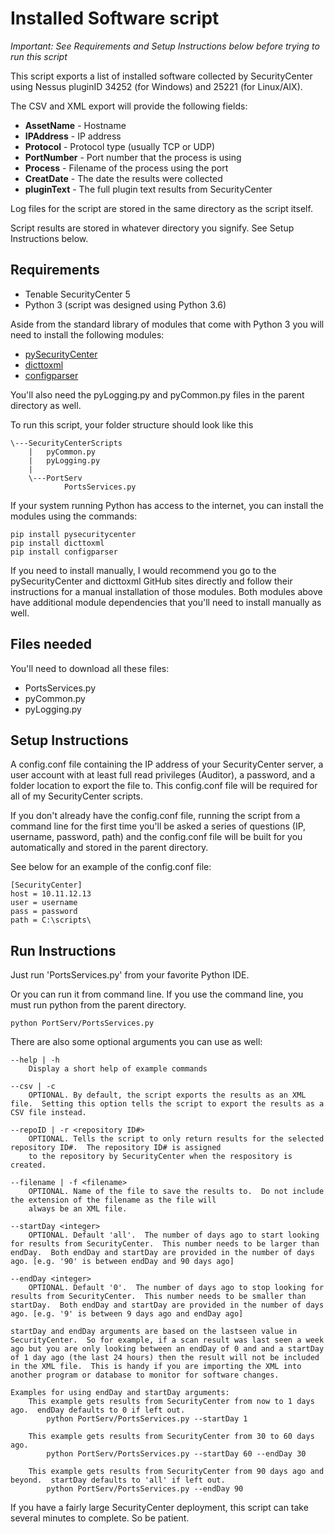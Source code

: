 # Installed Software script
*Important: See Requirements and Setup Instructions below before trying to run this script*

This script exports a list of installed software collected by SecurityCenter using Nessus pluginID 34252 (for Windows) and 25221 (for Linux/AIX).

The CSV and XML export will provide the following fields:
- **AssetName** - Hostname
- **IPAddress** - IP address
- **Protocol** - Protocol type (usually TCP or UDP)
- **PortNumber** - Port number that the process is using
- **Process** - Filename of the process using the port
- **CreatDate** - The date the results were collected
- **pluginText** - The full plugin text results from SecurityCenter

Log files for the script are stored in the same directory as the script itself.

Script results are stored in whatever directory you signify.  See Setup Instructions below.

## Requirements
- Tenable SecurityCenter 5
- Python 3 (script was designed using Python 3.6)

Aside from the standard library of modules that come with Python 3 you will need to install the following modules:
- [pySecurityCenter](https://github.com/SteveMcGrath/pySecurityCenter)
- [dicttoxml](https://github.com/quandyfactory/dicttoxml)
- [configparser](https://pypi.org/project/configparser)

You'll also need the pyLogging.py and pyCommon.py files in the parent directory as well.

To run this script, your folder structure should look like this

    \---SecurityCenterScripts
        |   pyCommon.py
        |   pyLogging.py
        |
        \---PortServ
                PortsServices.py

If your system running Python has access to the internet, you can install the modules using the commands:
```
pip install pysecuritycenter
pip install dicttoxml
pip install configparser
```

If you need to install manually, I would recommend you go to the pySecurityCenter and dicttoxml GitHub sites directly and follow their instructions for a manual installation of those modules.  Both modules above have additional module dependencies that you'll need to install manually as well.

## Files needed
You'll need to download all these files:
- PortsServices.py
- pyCommon.py
- pyLogging.py

## Setup Instructions
A config.conf file containing the IP address of your SecurityCenter server, a user account with at least full read privileges (Auditor), a password, and a folder location to export the file to.  This config.conf file will be required for all of my SecurityCenter scripts.

If you don't already have the config.conf file, running the script from a command line for the first time you'll be asked a series of questions (IP, username, password, path) and the config.conf file will be built for you automatically and stored in the parent directory.

See below for an example of the config.conf file:

    [SecurityCenter]
    host = 10.11.12.13
    user = username
    pass = password
    path = C:\scripts\

## Run Instructions
Just run 'PortsServices.py' from your favorite Python IDE.

Or you can run it from command line.  If you use the command line, you must run python from the parent directory.

    python PortServ/PortsServices.py

There are also some optional arguments you can use as well:

    --help | -h
        Display a short help of example commands

    --csv | -c
        OPTIONAL. By default, the script exports the results as an XML file.  Setting this option tells the script to export the results as a CSV file instead.

    --repoID | -r <repository ID#>
        OPTIONAL. Tells the script to only return results for the selected repository ID#.  The repository ID# is assigned
        to the repository by SecurityCenter when the respository is created.

    --filename | -f <filename>
        OPTIONAL. Name of the file to save the results to.  Do not include the extension of the filename as the file will
        always be an XML file.

    --startDay <integer>
        OPTIONAL. Default 'all'.  The number of days ago to start looking for results from SecurityCenter.  This number needs to be larger than endDay.  Both endDay and startDay are provided in the number of days ago. [e.g. '90' is between endDay and 90 days ago]

    --endDay <integer>
        OPTIONAL. Default '0'.  The number of days ago to stop looking for results from SecurityCenter.  This number needs to be smaller than startDay.  Both endDay and startDay are provided in the number of days ago. [e.g. '9' is between 9 days ago and endDay ago]

    startDay and endDay arguments are based on the lastseen value in SecurityCenter.  So for example, if a scan result was last seen a week ago but you are only looking between an endDay of 0 and and a startDay of 1 day ago (the last 24 hours) then the result will not be included in the XML file.  This is handy if you are importing the XML into another program or database to monitor for software changes.
    
    Examples for using endDay and startDay arguments:
        This example gets results from SecurityCenter from now to 1 days ago.  endDay defaults to 0 if left out.
            python PortServ/PortsServices.py --startDay 1

        This example gets results from SecurityCenter from 30 to 60 days ago.
            python PortServ/PortsServices.py --startDay 60 --endDay 30

        This example gets results from SecurityCenter from 90 days ago and beyond.  startDay defaults to 'all' if left out.
            python PortServ/PortsServices.py --endDay 90

If you have a fairly large SecurityCenter deployment, this script can take several minutes to complete.  So be patient.
